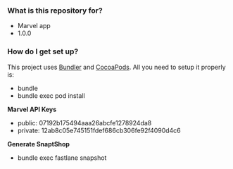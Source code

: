 ### What is this repository for? ###

* Marvel app
* 1.0.0

### How do I get set up? ###

This project uses [Bundler](http://bundler.io) and [CocoaPods](https://cocoapods.org). All you need to setup it properly is:

* bundle
* bundle exec pod install

__Marvel API Keys__

* public: 07192b175494aaa26abcfe1278924da8
* private: 12ab8c05e745151fdef686cb306fe92f4090d4c6

__Generate SnaptShop__

* bundle exec fastlane snapshot